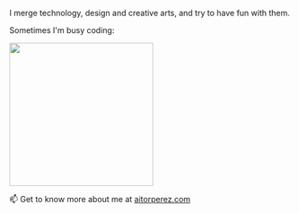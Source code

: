 I merge technology, design and creative arts, and try to have fun with them.

Sometimes I'm busy coding:

<img src=https://media.giphy.com/media/lJNoBCvQYp7nq/giphy.gif height=256 />

📫 Get to know more about me at [aitorperez.com](https://aitorperez.com)





<!---
pbaitor/pbaitor is a ✨ special ✨ repository because its `README.md` (this file) appears on your GitHub profile.
You can click the Preview link to take a look at your changes.
--->
